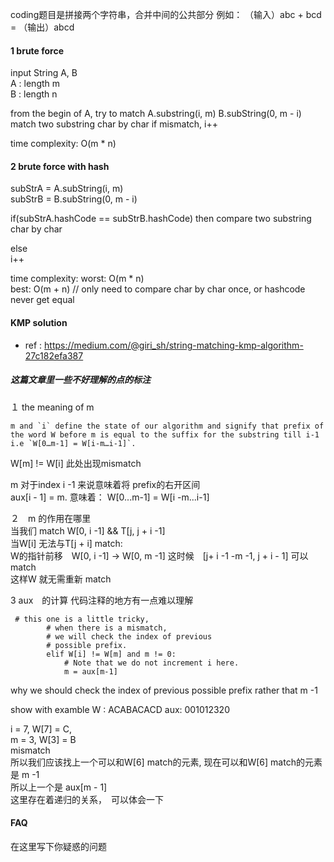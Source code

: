 coding题目是拼接两个字符串，合并中间的公共部分
例如： （输入）abc + bcd = （输出）abcd

#### 1 brute force  
input String A, B  
A : length m  
B : length n

from the begin of A, try to match A.substring(i, m) B.subString(0, m - i)  
match two substring char by char 
if mismatch, i++

time complexity: O(m * n) 

#### 2 brute force with hash

subStrA = A.subString(i, m)  
subStrB = B.subString(0, m - i)

if(subStrA.hashCode == subStrB.hashCode) 
then  compare two substring char by char

else  
i++

time complexity: 
worst: O(m * n)  
best: O(m + n) // only need to compare char by char once, or hashcode never get equal


#### KMP solution
- ref : https://medium.com/@giri_sh/string-matching-kmp-algorithm-27c182efa387
##### 这篇文章里一些不好理解的点的标注
１ the meaning of m
```
m and `i` define the state of our algorithm and signify that prefix of the word W before m is equal to the suffix for the substring till i-1 i.e `W[0…m-1] = W[i-m…i-1]`.
```
W[m] != W[i] 此处出现mismatch

m 对于index i -1 来说意味着将 prefix的右开区间   
aux[i - 1] = m. 意味着： W[0...m-1] = W[i -m...i-1]

２　m 的作用在哪里  
当我们 match W[0, i -1] && T[j, j + i -1]  
当W[i] 无法与T[j + i] match:  
W的指针前移　W[0, i -1] -> W[0, m -1] 这时候　[j+ i -1 -m -1, j + i - 1] 可以match  
这样W 就无需重新 match

3 aux　的计算
代码注释的地方有一点难以理解
```
 # this one is a little tricky,
        # when there is a mismatch,
        # we will check the index of previous
        # possible prefix.
        elif W[i] != W[m] and m != 0:
            # Note that we do not increment i here.
            m = aux[m-1]
```

why we should check the index of previous possible prefix rather that m -1

show with examble
W :    ACABACACD
aux:   001012320

i = 7, W[7] = C,   
m = 3, W[3] = B  
mismatch  
所以我们应该找上一个可以和W[6] match的元素, 现在可以和W[6] match的元素是 m -1  
所以上一个是 aux[m - 1]    
这里存在着递归的关系，　可以体会一下



#### FAQ
在这里写下你疑惑的问题




